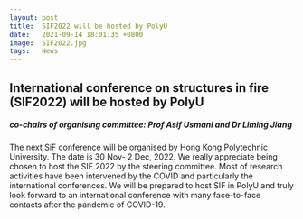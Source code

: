```yaml
---
layout: post
title:  SIF2022 will be hosted by PolyU
date:   2021-09-14 18:01:35 +0800
image:  SIF2022.jpg
tags:   News
---
```

## International conference on structures in fire (SIF2022) will be hosted by PolyU
##### co-chairs of organising committee: Prof Asif Usmani and Dr Liming Jiang
The next SiF conference will be organised by Hong Kong Polytechnic University. The date is 30 Nov- 2 Dec, 2022. We really appreciate being chosen to host the SIF 2022 by the steering committee. Most of research activities have been intervened by the COVID and particularly the international conferences. We will be prepared to host SIF in PolyU and truly look forward to an international conference with many face-to-face contacts after the pandemic of COVID-19.

